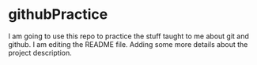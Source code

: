 # githubPractice
I am going to use this repo to practice the stuff taught to me about git and github.
I am editing the README file. Adding some more details about the project description.
